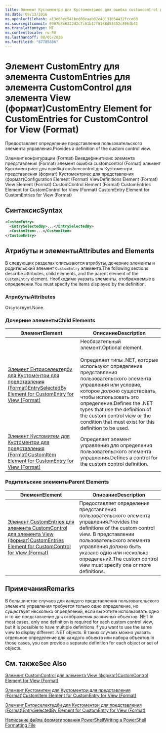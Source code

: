 ```yaml
---
title: Элемент Кустоментри для Кустоментриес для ошибка customcontrol для представления (Format) | Документация Майкрософт
ms.date: 09/13/2016
ms.openlocfilehash: a13e83ec941bed80eaab02e40131054432fcce00
ms.sourcegitcommit: 0907b8c6322d2c7c61b17f8168d53452c8964b41
ms.translationtype: MT
ms.contentlocale: ru-RU
ms.lasthandoff: 08/05/2020
ms.locfileid: "87785886"
---
```

# <a name="customentry-element-for-customentries-for-customcontrol-for-view-format"></a><span data-ttu-id="ad677-102">Элемент CustomEntry для элемента CustomEntries для элемента CustomControl для элемента View (формат)</span><span class="sxs-lookup"><span data-stu-id="ad677-102">CustomEntry Element for CustomEntries for CustomControl for View (Format)</span></span>

<span data-ttu-id="ad677-103">Предоставляет определение представления пользовательского элемента управления.</span><span class="sxs-lookup"><span data-stu-id="ad677-103">Provides a definition of the custom control view.</span></span>

<span data-ttu-id="ad677-104">Элемент конфигурации (Format) Виевдефинитионс элемента представления (Format) элемент ошибка customcontrol (Format) элемент Кустоментриес для ошибка customcontrol для Кустоментри представления (формат) Кустоментриес для представления (формат)</span><span class="sxs-lookup"><span data-stu-id="ad677-104">Configuration Element (Format) ViewDefinitions Element (Format) View Element (Format) CustomControl Element (Format) CustomEntries Element for CustomControl for View (Format) CustomEntry Element for CustomEntries for View (Format)</span></span>

## <a name="syntax"></a><span data-ttu-id="ad677-105">Синтаксис</span><span class="sxs-lookup"><span data-stu-id="ad677-105">Syntax</span></span>

```xml
<CustomEntry>
  <EntrySelectedBy>...</EntrySelectedBy>
  <CustomItem>...</CustomItem>
</CustomEntry>
```

## <a name="attributes-and-elements"></a><span data-ttu-id="ad677-106">Атрибуты и элементы</span><span class="sxs-lookup"><span data-stu-id="ad677-106">Attributes and Elements</span></span>

<span data-ttu-id="ad677-107">В следующих разделах описываются атрибуты, дочерние элементы и родительский элемент `CustomEntry` элемента.</span><span class="sxs-lookup"><span data-stu-id="ad677-107">The following sections describe attributes, child elements, and the parent element of the `CustomEntry` element.</span></span> <span data-ttu-id="ad677-108">Необходимо указать элементы, отображаемые в определении.</span><span class="sxs-lookup"><span data-stu-id="ad677-108">You must specify the items displayed by the definition.</span></span>

### <a name="attributes"></a><span data-ttu-id="ad677-109">Атрибуты</span><span class="sxs-lookup"><span data-stu-id="ad677-109">Attributes</span></span>

<span data-ttu-id="ad677-110">Отсутствует.</span><span class="sxs-lookup"><span data-stu-id="ad677-110">None.</span></span>

### <a name="child-elements"></a><span data-ttu-id="ad677-111">Дочерние элементы</span><span class="sxs-lookup"><span data-stu-id="ad677-111">Child Elements</span></span>

|<span data-ttu-id="ad677-112">Элемент</span><span class="sxs-lookup"><span data-stu-id="ad677-112">Element</span></span>|<span data-ttu-id="ad677-113">Описание</span><span class="sxs-lookup"><span data-stu-id="ad677-113">Description</span></span>|
|-------------|-----------------|
|[<span data-ttu-id="ad677-114">Элемент Ентриселектедби для Кустоментри для представления (Format)</span><span class="sxs-lookup"><span data-stu-id="ad677-114">EntrySelectedBy Element for CustomEntry for View (Format)</span></span>](./entryselectedby-element-for-customentry-for-customcontrol-for-view-format.md)|<span data-ttu-id="ad677-115">Необязательный элемент.</span><span class="sxs-lookup"><span data-stu-id="ad677-115">Optional element.</span></span><br /><br /> <span data-ttu-id="ad677-116">Определяет типы .NET, которые используют определение представления пользовательского элемента управления или условие, которое должно существовать, чтобы использовать это определение.</span><span class="sxs-lookup"><span data-stu-id="ad677-116">Defines the .NET types that use the definition of the custom control view or the condition that must exist for this definition to be used.</span></span>|
|[<span data-ttu-id="ad677-117">Элемент Кустомитем для Кустоментри для представления (Format)</span><span class="sxs-lookup"><span data-stu-id="ad677-117">CustomItem Element for CustomEntry for View (Format)</span></span>](./customitem-element-for-customentry-for-customcontrol-for-view-format.md)|<span data-ttu-id="ad677-118">Определяет элемент управления для определения пользовательского элемента управления.</span><span class="sxs-lookup"><span data-stu-id="ad677-118">Defines a control for the custom control definition.</span></span>|

### <a name="parent-elements"></a><span data-ttu-id="ad677-119">Родительские элементы</span><span class="sxs-lookup"><span data-stu-id="ad677-119">Parent Elements</span></span>

|<span data-ttu-id="ad677-120">Элемент</span><span class="sxs-lookup"><span data-stu-id="ad677-120">Element</span></span>|<span data-ttu-id="ad677-121">Описание</span><span class="sxs-lookup"><span data-stu-id="ad677-121">Description</span></span>|
|-------------|-----------------|
|[<span data-ttu-id="ad677-122">Элемент CustomEntries для элемента CustomControl для элемента View (формат)</span><span class="sxs-lookup"><span data-stu-id="ad677-122">CustomEntries Element for CustomControl for View (Format)</span></span>](./customentries-element-for-customcontrol-for-view-format.md)|<span data-ttu-id="ad677-123">Предоставляет определения представления пользовательского элемента управления.</span><span class="sxs-lookup"><span data-stu-id="ad677-123">Provides the definitions of the custom control view.</span></span> <span data-ttu-id="ad677-124">В представлении пользовательского элемента управления должно быть указано одно или несколько определений.</span><span class="sxs-lookup"><span data-stu-id="ad677-124">The custom control view must specify one or more definitions.</span></span>|

## <a name="remarks"></a><span data-ttu-id="ad677-125">Примечания</span><span class="sxs-lookup"><span data-stu-id="ad677-125">Remarks</span></span>

<span data-ttu-id="ad677-126">В большинстве случаев для каждого представления пользовательского элемента управления требуется только одно определение, но существует несколько определений, если вы хотите использовать одно и то же представление для отображения различных объектов .NET.</span><span class="sxs-lookup"><span data-stu-id="ad677-126">In most cases, only one definition is required for each custom control view, but it is possible to have multiple definitions if you want to use the same view to display different .NET objects.</span></span> <span data-ttu-id="ad677-127">В таких случаях можно указать отдельное определение для каждого объекта или набора объектов.</span><span class="sxs-lookup"><span data-stu-id="ad677-127">In those cases, you can provide a separate definition for each object or set of objects.</span></span>

## <a name="see-also"></a><span data-ttu-id="ad677-128">См. также</span><span class="sxs-lookup"><span data-stu-id="ad677-128">See Also</span></span>

[<span data-ttu-id="ad677-129">Элемент CustomControl для элемента View (формат)</span><span class="sxs-lookup"><span data-stu-id="ad677-129">CustomControl Element for View (Format)</span></span>](./customcontrol-element-for-view-format.md)

[<span data-ttu-id="ad677-130">Элемент Кустомитем для Кустоментри для представления (Format)</span><span class="sxs-lookup"><span data-stu-id="ad677-130">CustomItem Element for CustomEntry for View (Format)</span></span>](./customitem-element-for-customentry-for-customcontrol-for-view-format.md)

[<span data-ttu-id="ad677-131">Элемент Ентриселектедби для Кустоментри для представления (Format)</span><span class="sxs-lookup"><span data-stu-id="ad677-131">EntrySelectedBy Element for CustomEntry for View (Format)</span></span>](./entryselectedby-element-for-customentry-for-customcontrol-for-view-format.md)

[<span data-ttu-id="ad677-132">Написание файла форматирования PowerShell</span><span class="sxs-lookup"><span data-stu-id="ad677-132">Writing a PowerShell Formatting File</span></span>](./writing-a-powershell-formatting-file.md)
